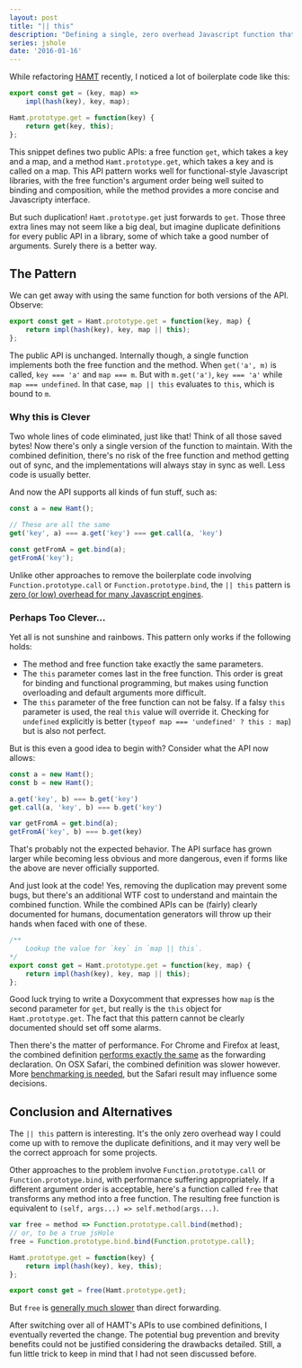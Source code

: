 ```yaml
---
layout: post
title: "|| this"
description: "Defining a single, zero overhead Javascript function that can be used as either a free function or a method."
series: jshole
date: '2016-01-16'
---
```


While refactoring [HAMT][] recently, I noticed a lot of boilerplate code like this:

```js
export const get = (key, map) =>
    impl(hash(key), key, map);

Hamt.prototype.get = function(key) {
    return get(key, this);
};
```

This snippet defines two public APIs: a free function `get`, which takes a key and a map, and a method `Hamt.prototype.get`, which takes a key and is called on a map. This API pattern works well for functional-style Javascript libraries, with the free function's argument order being well suited to binding and composition, while the method provides a more concise and Javascripty interface.

But such duplication! `Hamt.prototype.get` just forwards to `get`. Those three extra lines may not seem like a big deal, but imagine duplicate definitions for every public API in a library, some of which take a good number of arguments. Surely there is a better way.

## The Pattern
We can get away with using the same function for both versions of the API. Observe:

```js
export const get = Hamt.prototype.get = function(key, map) {
    return impl(hash(key), key, map || this);
};
```

The public API is unchanged. Internally though, a single function implements both the free function and the method. When `get('a', m)` is called, `key === 'a'` and `map === m`. But with `m.get('a')`, `key === 'a'` while `map === undefined`. In that case, `map || this` evaluates to `this`, which is bound to `m`. 

### Why this is Clever
Two whole lines of code eliminated, just like that! Think of all those saved bytes! Now there's only a single version of the function to maintain. With the combined definition, there's no risk of the free function and method getting out of sync, and the implementations will always stay in sync as well. Less code is usually better.

And now the API supports all kinds of fun stuff, such as:

```js
const a = new Hamt();

// These are all the same
get('key', a) === a.get('key') === get.call(a, 'key')

const getFromA = get.bind(a);
getFromA('key');
```

Unlike other approaches to remove the boilerplate code involving `Function.prototype.call` or `Function.prototype.bind`, the `|| this` pattern is [zero (or low) overhead for many Javascript engines][benchmark].

### Perhaps Too Clever...
Yet all is not sunshine and rainbows. This pattern only works if the following holds:

* The method and free function take exactly the same parameters.
* The `this` parameter comes last in the free function. This order is great for binding and functional programming, but makes using function overloading and default arguments more difficult.
* The `this` parameter of the free function can not be falsy. If a falsy `this` parameter is used, the real `this` value will override it. Checking for `undefined` explicitly is better (`typeof map === 'undefined' ? this : map`) but is also not perfect.

But is this even a good idea to begin with? Consider what the API now allows:

```js
const a = new Hamt();
const b = new Hamt();

a.get('key', b) === b.get('key')
get.call(a, 'key', b) === b.get('key')

var getFromA = get.bind(a);
getFromA('key', b) === b.get(key)
```

That's probably not the expected behavior. The API surface has grown larger while becoming less obvious and more dangerous, even if forms like the above are never officially supported. 

And just look at the code! Yes, removing the duplication may prevent some bugs, but there's an additional WTF cost to understand and maintain the combined function. While the combined APIs can be (fairly) clearly documented for humans, documentation generators will throw up their hands when faced with one of these.

```js
/**
    Lookup the value for `key` in `map || this`.
*/
export const get = Hamt.prototype.get = function(key, map) {
    return impl(hash(key), key, map || this);
};
```

Good luck trying to write a Doxycomment that expresses how `map` is the second parameter for `get`, but really is the `this` object for `Hamt.prototype.get`. The fact that this pattern cannot be clearly documented should set off some alarms. 

Then there's the matter of performance. For Chrome and Firefox at least, the combined definition [performs exactly the same][benchmark] as the forwarding declaration. On OSX Safari, the combined definition was slower however. More [benchmarking is needed][benchmark], but the Safari result may influence some decisions. 

## Conclusion and Alternatives
The `|| this` pattern is interesting. It's the only zero overhead way I could come up with to remove the duplicate definitions, and it may very well be the correct approach for some projects.

Other approaches to the problem involve `Function.prototype.call` or `Function.prototype.bind`, with performance suffering appropriately. If a different argument order is acceptable, here's a function called `free` that transforms any method into a free function. The resulting free function is equivalent to `(self, args...) => self.method(args...)`.

```js
var free = method => Function.prototype.call.bind(method);
// or, to be a true jsHole
free = Function.prototype.bind.bind(Function.prototype.call);

Hamt.prototype.get = function(key) {
    return impl(hash(key), key, this);
};

export const get = free(Hamt.prototype.get);
```

But `free` is [generally much slower](http://jsperf.com/free-function-forward-cost) than direct forwarding.

After switching over all of HAMT's APIs to use combined definitions, I eventually reverted the change. The potential bug prevention and brevity benefits could not be justified considering the drawbacks detailed. Still, a fun little trick to keep in mind that I had not seen discussed before.
  

[hamt]: https://github.com/mattbierner/hamt
[benchmark]: http://jsperf.com/method-version-of-free-function/3